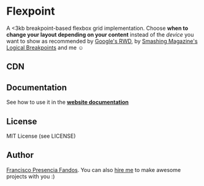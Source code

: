 # Flexpoint

A <3kb breakpoint-based flexbox grid implementation. Choose **when to change your layout depending on your content** instead of the *device* you want to show as recommended by [Google's RWD](https://developers.google.com/web/fundamentals/design-and-ui/responsive/fundamentals/how-to-choose-breakpoints), by [Smashing Magazine's Logical Breakpoints](https://www.smashingmagazine.com/2013/03/logical-breakpoints-responsive-design/) and me ☺

## CDN




## Documentation

See how to use it in the [**website documentation**](http://franciscop.github.io/flexpoint/)


## License

MIT License (see LICENSE)

## Author

[Francisco Presencia Fandos](http://francisco.io/). You can also [hire me](http://francisco.io/resume.pdf) to make awesome projects with you :)
